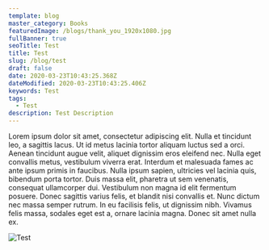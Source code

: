 ```yaml
---
template: blog
master_category: Books
featuredImage: /blogs/thank_you_1920x1080.jpg
fullBanner: true
seoTitle: Test
title: Test
slug: /blog/test
draft: false
date: 2020-03-23T10:43:25.368Z
dateModified: 2020-03-23T10:43:25.406Z
keywords: Test
tags:
  - Test
description: Test Description
---
```

Lorem ipsum dolor sit amet, consectetur adipiscing elit. Nulla et tincidunt leo, a sagittis lacus. Ut id metus lacinia tortor aliquam luctus sed a orci. Aenean tincidunt augue velit, aliquet dignissim eros eleifend nec. Nulla eget convallis metus, vestibulum viverra erat. Interdum et malesuada fames ac ante ipsum primis in faucibus. Nulla ipsum sapien, ultricies vel lacinia quis, bibendum porta tortor. Duis massa elit, pharetra ut sem venenatis, consequat ullamcorper dui. Vestibulum non magna id elit fermentum posuere. Donec sagittis varius felis, et blandit nisi convallis et. Nunc dictum nec massa semper rutrum. In eu facilisis felis, ut dignissim nibh. Vivamus felis massa, sodales eget est a, ornare lacinia magna. Donec sit amet nulla ex.

![Test](/blogs/thank_you_1920x1080.jpg "Test")
